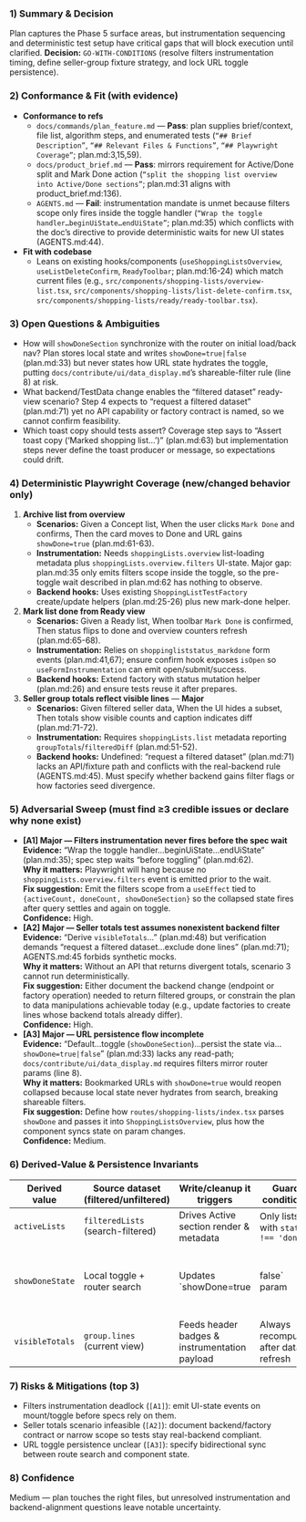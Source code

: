 ### 1) Summary & Decision
Plan captures the Phase 5 surface areas, but instrumentation sequencing and deterministic test setup have critical gaps that will block execution until clarified. **Decision:** `GO-WITH-CONDITIONS` (resolve filters instrumentation timing, define seller-group fixture strategy, and lock URL toggle persistence).

### 2) Conformance & Fit (with evidence)
- **Conformance to refs**
  - `docs/commands/plan_feature.md` — **Pass**: plan supplies brief/context, file list, algorithm steps, and enumerated tests (`“## Brief Description”`, `“## Relevant Files & Functions”`, `“## Playwright Coverage”`; plan.md:3,15,59).
  - `docs/product_brief.md` — **Pass**: mirrors requirement for Active/Done split and Mark Done action (`“split the shopping list overview into Active/Done sections”`; plan.md:31 aligns with product_brief.md:136).
  - `AGENTS.md` — **Fail**: instrumentation mandate is unmet because filters scope only fires inside the toggle handler (`“Wrap the toggle handler…beginUiState…endUiState”`; plan.md:35) which conflicts with the doc’s directive to provide deterministic waits for new UI states (AGENTS.md:44).
- **Fit with codebase**
  - Leans on existing hooks/components (`useShoppingListsOverview`, `useListDeleteConfirm`, `ReadyToolbar`; plan.md:16-24) which match current files (e.g., `src/components/shopping-lists/overview-list.tsx`, `src/components/shopping-lists/list-delete-confirm.tsx`, `src/components/shopping-lists/ready/ready-toolbar.tsx`).

### 3) Open Questions & Ambiguities
- How will `showDoneSection` synchronize with the router on initial load/back nav? Plan stores local state and writes `showDone=true|false` (plan.md:33) but never states how URL state hydrates the toggle, putting `docs/contribute/ui/data_display.md`’s shareable-filter rule (line 8) at risk.
- What backend/TestData change enables the “filtered dataset” ready-view scenario? Step 4 expects to “request a filtered dataset” (plan.md:71) yet no API capability or factory contract is named, so we cannot confirm feasibility.
- Which toast copy should tests assert? Coverage step says to “Assert toast copy (‘Marked shopping list…’)” (plan.md:63) but implementation steps never define the toast producer or message, so expectations could drift.

### 4) Deterministic Playwright Coverage (new/changed behavior only)
1. **Archive list from overview**  
   - **Scenarios:** Given a Concept list, When the user clicks `Mark Done` and confirms, Then the card moves to Done and URL gains `showDone=true` (plan.md:61-63).  
   - **Instrumentation:** Needs `shoppingLists.overview` list-loading metadata plus `shoppingLists.overview.filters` UI-state. Major gap: plan.md:35 only emits filters scope inside the toggle, so the pre-toggle wait described in plan.md:62 has nothing to observe.  
   - **Backend hooks:** Uses existing `ShoppingListTestFactory` create/update helpers (plan.md:25-26) plus new mark-done helper.
2. **Mark list done from Ready view**  
   - **Scenarios:** Given a Ready list, When toolbar `Mark Done` is confirmed, Then status flips to done and overview counters refresh (plan.md:65-68).  
   - **Instrumentation:** Relies on `shoppingliststatus_markdone` form events (plan.md:41,67); ensure confirm hook exposes `isOpen` so `useFormInstrumentation` can emit open/submit/success.  
   - **Backend hooks:** Extend factory with status mutation helper (plan.md:26) and ensure tests reuse it after prepares.
3. **Seller group totals reflect visible lines** — **Major**  
   - **Scenarios:** Given filtered seller data, When the UI hides a subset, Then totals show visible counts and caption indicates diff (plan.md:71-72).  
   - **Instrumentation:** Requires `shoppingLists.list` metadata reporting `groupTotals`/`filteredDiff` (plan.md:51-52).  
   - **Backend hooks:** Undefined: “request a filtered dataset” (plan.md:71) lacks an API/fixture path and conflicts with the real-backend rule (AGENTS.md:45). Must specify whether backend gains filter flags or how factories seed divergence.

### 5) Adversarial Sweep (must find ≥3 credible issues or declare why none exist)
- **[A1] Major — Filters instrumentation never fires before the spec wait**  
  **Evidence:** “Wrap the toggle handler…beginUiState…endUiState” (plan.md:35); spec step waits “before toggling” (plan.md:62).  
  **Why it matters:** Playwright will hang because no `shoppingLists.overview.filters` event is emitted prior to the wait.  
  **Fix suggestion:** Emit the filters scope from a `useEffect` tied to `{activeCount, doneCount, showDoneSection}` so the collapsed state fires after query settles and again on toggle.  
  **Confidence:** High.
- **[A2] Major — Seller totals test assumes nonexistent backend filter**  
  **Evidence:** “Derive `visibleTotals`…” (plan.md:48) but verification demands “request a filtered dataset…exclude done lines” (plan.md:71); AGENTS.md:45 forbids synthetic mocks.  
  **Why it matters:** Without an API that returns divergent totals, scenario 3 cannot run deterministically.  
  **Fix suggestion:** Either document the backend change (endpoint or factory operation) needed to return filtered groups, or constrain the plan to data manipulations achievable today (e.g., update factories to create lines whose backend totals already differ).  
  **Confidence:** High.
- **[A3] Major — URL persistence flow incomplete**  
  **Evidence:** “Default…toggle (`showDoneSection`)…persist the state via…`showDone=true|false`” (plan.md:33) lacks any read-path; `docs/contribute/ui/data_display.md` requires filters mirror router params (line 8).  
  **Why it matters:** Bookmarked URLs with `showDone=true` would reopen collapsed because local state never hydrates from search, breaking shareable filters.  
  **Fix suggestion:** Define how `routes/shopping-lists/index.tsx` parses `showDone` and passes it into `ShoppingListsOverview`, plus how the component syncs state on param changes.  
  **Confidence:** Medium.

### 6) Derived-Value & Persistence Invariants
| Derived value | Source dataset (filtered/unfiltered) | Write/cleanup it triggers | Guard conditions | Invariant that must hold | Evidence |
| ------------- | ------------------------------------ | ------------------------- | ---------------- | ------------------------ | -------- |
| `activeLists` | `filteredLists` (search-filtered) | Drives Active section render & metadata | Only lists with `status !== 'done'` | `activeCount + doneCount === filteredLists.length` | plan.md:34 |
| `showDoneState` | Local toggle + router search | Updates `showDone=true|false` param | Toggle events & initial mount | URL param must mirror toggle so links stay sharable | plan.md:33 |
| `visibleTotals` | `group.lines` (current view) | Feeds header badges & instrumentation payload | Always recomputed after data refresh | `visibleTotals` should equal backend totals unless caption renders diff | plan.md:48 |

### 7) Risks & Mitigations (top 3)
- Filters instrumentation deadlock (`[A1]`): emit UI-state events on mount/toggle before specs rely on them.
- Seller totals scenario infeasible (`[A2]`): document backend/factory contract or narrow scope so tests stay real-backend compliant.
- URL toggle persistence unclear (`[A3]`): specify bidirectional sync between route search and component state.

### 8) Confidence
Medium — plan touches the right files, but unresolved instrumentation and backend-alignment questions leave notable uncertainty.
